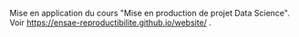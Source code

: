 Mise en application du cours "Mise en production de projet Data Science". Voir https://ensae-reproductibilite.github.io/website/ .
